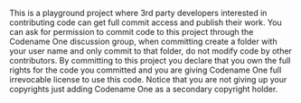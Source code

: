 This is a playground project where 3rd party developers interested in contributing code can get full commit access and publish their work. You can ask for permission to commit code to this project through the Codename One discussion group, when committing create a folder with your user name and only commit to that folder, do not modify code by other contributors.
By committing to this project you declare that you own the full rights for the code you committed and you are giving Codename One full irrevocable license to use this code. Notice that you are not giving up your copyrights just adding Codename One as a secondary copyright holder.
